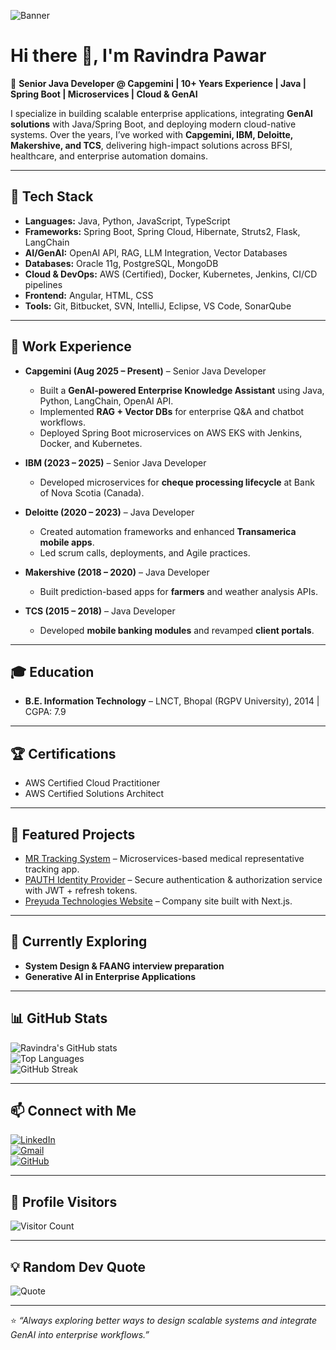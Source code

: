 ![Banner](./banner.png)

# Hi there 👋, I'm Ravindra Pawar  

🚀 **Senior Java Developer @ Capgemini | 10+ Years Experience | Java | Spring Boot | Microservices | Cloud & GenAI**  

I specialize in building scalable enterprise applications, integrating **GenAI solutions** with Java/Spring Boot, and deploying modern cloud-native systems. Over the years, I’ve worked with **Capgemini, IBM, Deloitte, Makershive, and TCS**, delivering high-impact solutions across BFSI, healthcare, and enterprise automation domains.

---

## 🔧 Tech Stack
- **Languages:** Java, Python, JavaScript, TypeScript  
- **Frameworks:** Spring Boot, Spring Cloud, Hibernate, Struts2, Flask, LangChain  
- **AI/GenAI:** OpenAI API, RAG, LLM Integration, Vector Databases  
- **Databases:** Oracle 11g, PostgreSQL, MongoDB  
- **Cloud & DevOps:** AWS (Certified), Docker, Kubernetes, Jenkins, CI/CD pipelines  
- **Frontend:** Angular, HTML, CSS  
- **Tools:** Git, Bitbucket, SVN, IntelliJ, Eclipse, VS Code, SonarQube  

---

## 💼 Work Experience
- **Capgemini (Aug 2025 – Present)** – Senior Java Developer  
  - Built a **GenAI-powered Enterprise Knowledge Assistant** using Java, Python, LangChain, OpenAI API.  
  - Implemented **RAG + Vector DBs** for enterprise Q&A and chatbot workflows.  
  - Deployed Spring Boot microservices on AWS EKS with Jenkins, Docker, and Kubernetes.  

- **IBM (2023 – 2025)** – Senior Java Developer  
  - Developed microservices for **cheque processing lifecycle** at Bank of Nova Scotia (Canada).  

- **Deloitte (2020 – 2023)** – Java Developer  
  - Created automation frameworks and enhanced **Transamerica mobile apps**.  
  - Led scrum calls, deployments, and Agile practices.  

- **Makershive (2018 – 2020)** – Java Developer  
  - Built prediction-based apps for **farmers** and weather analysis APIs.  

- **TCS (2015 – 2018)** – Java Developer  
  - Developed **mobile banking modules** and revamped **client portals**.  

---

## 🎓 Education
- **B.E. Information Technology** – LNCT, Bhopal (RGPV University), 2014 | CGPA: 7.9  

---

## 🏆 Certifications
- AWS Certified Cloud Practitioner  
- AWS Certified Solutions Architect  

---

## 📌 Featured Projects
- [MR Tracking System](https://github.com/raviipawar/MRTracker) – Microservices-based medical representative tracking app.  
- [PAUTH Identity Provider](https://github.com/raviipawar) – Secure authentication & authorization service with JWT + refresh tokens.  
- [Preyuda Technologies Website](https://github.com/raviipawar) – Company site built with Next.js.  

---

## 🌱 Currently Exploring
- **System Design & FAANG interview preparation**  
- **Generative AI in Enterprise Applications**  

---

## 📊 GitHub Stats
![Ravindra's GitHub stats](https://github-readme-stats.vercel.app/api?username=raviipawar&show_icons=true&theme=tokyonight)  
![Top Languages](https://github-readme-stats.vercel.app/api/top-langs/?username=raviipawar&layout=compact&theme=tokyonight)  
![GitHub Streak](https://github-readme-streak-stats.herokuapp.com/?user=raviipawar&theme=tokyonight)  

---

## 📫 Connect with Me
[![LinkedIn](https://img.shields.io/badge/LinkedIn-blue?style=flat&logo=linkedin)](https://www.linkedin.com/in/raviipawar/)  
[![Gmail](https://img.shields.io/badge/Email-red?style=flat&logo=gmail)](mailto:ravibalajipawar@gmail.com)  
[![GitHub](https://img.shields.io/badge/GitHub-black?style=flat&logo=github)](https://github.com/raviipawar)  

---

## 👀 Profile Visitors
![Visitor Count](https://komarev.com/ghpvc/?username=raviipawar&color=blue&style=flat)

---

## 💡 Random Dev Quote
![Quote](https://quotes-github-readme.vercel.app/api?type=horizontal&theme=tokyonight)

---

⭐️ *“Always exploring better ways to design scalable systems and integrate GenAI into enterprise workflows.”*
